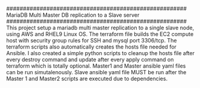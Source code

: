 ######################################################
MariaDB Multi Master DB replication to a Slave server
######################################################
This project setup a mariadb multi master replication to a single slave node, using AWS and RHEL9 Linux OS.
The terraform file builds the EC2 compute host with security group rules for SSH and mysql port 3306/tcp.
The terraform scripts also automatically creates the hosts file needed for Ansible.
I also created a simple python scripts to cleanup the hosts file after every destroy command and update after every apply command on terraform which
is totally optional.
Master1 and Master ansible yaml files can be run simutalenously.
Slave ansible yaml file MUST be run after the Master 1 and Master2 scripts are executed due to dependencies.
